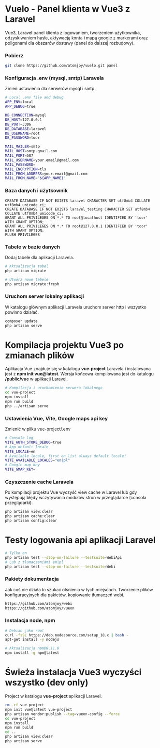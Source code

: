# Vuelo - Panel klienta w Vue3 z Laravel

Vue3, Laravel panel klienta z logowaniem, tworzeniem użytkownika, odzyskiwaniem hasła, aktywacją konta i mapą google z markerami oraz poligonami dla obszarów dostawy (panel do dalszej rozbudowy).

### Pobierz

```sh
git clone https://github.com/atomjoy/vuelo.git panel
```

### Konfiguracja .env (mysql, smtp) Laravela

Zmień ustawienia dla serwerów mysql i smtp.

```sh
# Local .env file and debug
APP_ENV=local
APP_DEBUG=true

DB_CONNECTION=mysql
DB_HOST=127.0.0.1
DB_PORT=3306
DB_DATABASE=laravel
DB_USERNAME=root
DB_PASSWORD=toor

MAIL_MAILER=smtp
MAIL_HOST=smtp.gmail.com
MAIL_PORT=587
MAIL_USERNAME=your.email@gmail.com
MAIL_PASSWORD=
MAIL_ENCRYPTION=tls
MAIL_FROM_ADDRESS=your.email@gmail.com
MAIL_FROM_NAME="${APP_NAME}"
```

### Baza danych i użytkownik

```mysql
CREATE DATABASE IF NOT EXISTS laravel CHARACTER SET utf8mb4 COLLATE utf8mb4_unicode_ci;
CREATE DATABASE IF NOT EXISTS laravel_testing CHARACTER SET utf8mb4 COLLATE utf8mb4_unicode_ci;
GRANT ALL PRIVILEGES ON *.* TO root@localhost IDENTIFIED BY 'toor' WITH GRANT OPTION;
GRANT ALL PRIVILEGES ON *.* TO root@127.0.0.1 IDENTIFIED BY 'toor' WITH GRANT OPTION;
FLUSH PRIVILEGES
```

### Tabele w bazie danych

Dodaj tabele dla aplikacji Laravela.

```sh
# Aktualizacja tabel
php artisan migrate

# Utwórz nowe tabele
php artisan migrate:fresh
```

### Uruchom server lokalny aplikacji

W katalogu głównym aplikacji Laravela uruchom server http i wszystko powinno działać.

```sh
composer update
php artisan serve
```

# Kompilacja projektu Vue3 po zmianach plików

Aplikacja Vue znajduje się w katalogu **vue-project** Laravela i instalowana jest z **npm init vue@latest**. Wersja końcowa kompilowana jest do katalogu **/public/vue** w aplikacji Laravel.

```sh
# Kompilacja i uruchomienie serwera lokalnego
cd vue-project
npm install
npm run build
php ../artisan serve
```

### Ustawienia Vue, Vite, Google maps api key

Zmienić w pliku vue-project/.env

```sh
# Console log
VITE_AUTH_STORE_DEBUG=true
# App default locale
VITE_LOCALE=en
# Available locale, first on list always default locale!
VITE_AVAILABLE_LOCALES="en|pl"
# Google map key
VITE_GMAP_KEY=
```

### Czyszczenie cache Laravela

Po kompilacji projektu Vue wyczyść view cache w Laravel lub gdy występują błędy wczytywania modułów stron w przeglądarce (consola przeglądarki).

```sh
php artisan view:clear
php artisan cache:clear
php artisan config:clear
```

# Testy logowania api aplikacji Laravel

```sh
# Tylko en
php artisan test --stop-on-failure --testsuite=WebiApi
# Lub z tłumaczeniami en|pl
php artisan test --stop-on-failure --testsuite=Webi
```

### Pakiety dokumentacja

Jak coś nie działa to szukać olśnienia w tych miejscach. Tworzenie plików konfiguracyjnych dla pakietów, kopiowanie tłumaczeń webi.

```sh
https://github.com/atomjoy/webi
https://github.com/atomjoy/vueon
```

### Instalacja node, npm

```sh
# Debian jako root
curl -fsSL https://deb.nodesource.com/setup_18.x | bash -
apt-get install -y nodejs

# Aktualizacja npm@8.11.0
npm install -g npm@latest
```

# Świeża instalacja Vue3 wyczyści wszystko (dev only)

Project w katalogu **vue-project** aplikacji Laravel.

```sh
rm -rf vue-project
npm init vue@latest vue-project
php artisan vendor:publish --tag=vueon-config --force
cd vue-project
npm install
npm run build
cd ..
php artisan view:clear
php artisan serve
```
